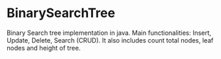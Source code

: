 # BinarySearchTree
Binary Search tree implementation in java. Main functionalities: Insert, Update, Delete, Search (CRUD).
It also includes count total nodes, leaf nodes and height of tree.
